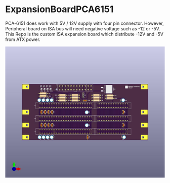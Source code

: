 # ExpansionBoardPCA6151
PCA-6151 does work with 5V / 12V supply with four pin connector. However, 
Peripheral board on ISA bus will need negative voltage such as -12 or -5V. 
This Repo is the custom ISA expansion board which distribute -12V and -5V from ATX power.

![alt text](./doc/Board_image.jpg?raw=true)

